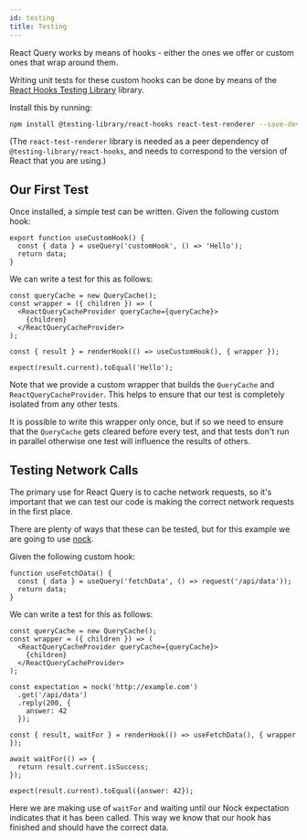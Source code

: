 ```yaml
---
id: testing
title: Testing
---
```


React Query works by means of hooks - either the ones we offer or custom ones that wrap around them.

Writing unit tests for these custom hooks can be done by means of the [React Hooks Testing Library](https://react-hooks-testing-library.com/) library.

Install this by running:

```sh
npm install @testing-library/react-hooks react-test-renderer --save-dev
```

(The `react-test-renderer` library is needed as a peer dependency of `@testing-library/react-hooks`, and needs to correspond to the version of React that you are using.)

## Our First Test

Once installed, a simple test can be written. Given the following custom hook:

```
export function useCustomHook() {
  const { data } = useQuery('customHook', () => 'Hello');
  return data;
}
```

We can write a test for this as follows:

```
const queryCache = new QueryCache();
const wrapper = ({ children }) => (
  <ReactQueryCacheProvider queryCache={queryCache}>
    {children}
  </ReactQueryCacheProvider>
);

const { result } = renderHook(() => useCustomHook(), { wrapper });

expect(result.current).toEqual('Hello');
```

Note that we provide a custom wrapper that builds the `QueryCache` and `ReactQueryCacheProvider`. This helps to ensure that our test is completely isolated from any other tests.

It is possible to write this wrapper only once, but if so we need to ensure that the `QueryCache` gets cleared before every test, and that tests don't run in parallel otherwise one test will influence the results of others.

## Testing Network Calls

The primary use for React Query is to cache network requests, so it's important that we can test our code is making the correct network requests in the first place.

There are plenty of ways that these can be tested, but for this example we are going to use [nock](https://www.npmjs.com/package/nock).

Given the following custom hook:

```
function useFetchData() {
  const { data } = useQuery('fetchData', () => request('/api/data'));
  return data;
}
```

We can write a test for this as follows:

```
const queryCache = new QueryCache();
const wrapper = ({ children }) => (
  <ReactQueryCacheProvider queryCache={queryCache}>
    {children}
  </ReactQueryCacheProvider>
);

const expectation = nock('http://example.com')
  .get('/api/data')
  .reply(200, {
    answer: 42
  });

const { result, waitFor } = renderHook(() => useFetchData(), { wrapper });

await waitFor(() => {
  return result.current.isSuccess;
});

expect(result.current).toEqual({answer: 42});
```

Here we are making use of `waitFor` and waiting until our Nock expectation indicates that it has been called. This way we know that our hook has finished and should have the correct data.

